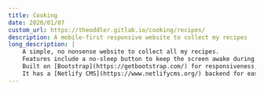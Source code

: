```yaml
---
title: Cooking
date: 2020/01/07
custom_url: https://theoddler.gitlab.io/cooking/recipes/
description: A mobile-first responsive website to collect my recipes
long_description: |
    A simple, no nonsense website to collect all my recipes.
    Features include a no-sleep button to keep the screen awake during cooking, and tick-marks with each recipe-step, as well as proper printing support.
    Built on [Bootstrap](https://getbootstrap.com/) for responsiveness, and using [Hugo](https://gohugo.io/) as a static website generator.
    It has a [Netlify CMS](https://www.netlifycms.org/) backend for easy content management, and makes use of [GitLab Continuous Integration/Delivery (CI/CD)](https://about.gitlab.com/product/continuous-integration/) for automatic builds and deployment as a static website on [GitLab Pages](https://about.gitlab.com/product/pages/).
---
```

